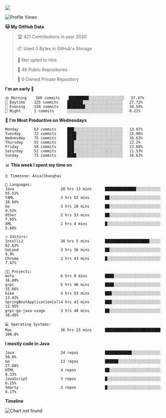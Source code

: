 
<a href="https://github.com/helloworlde">
  <img align="" src="https://github-readme-stats.vercel.app/api?username=helloworlde&show_icons=true&count_private=true" />
</a>

<!--START_SECTION:waka-->
![Profile Views](http://img.shields.io/badge/Profile%20Views-72-blue)

**🐱 My GitHub Data** 

> 🏆 421 Contributions in year 2020
 > 
> 📦 Used 0 Bytes in GitHub's Storage 
 > 
> 🚫 Not opted to Hire
 > 
> 📜 48 Public Repositories 
 > 
> 🔑 0 Owned Private Repository 
 > 
**I'm an early 🐤** 

```text
🌞 Morning    169 commits    █████████░░░░░░░░░░░░░░░░   37.47% 
🌆 Daytime    125 commits    ███████░░░░░░░░░░░░░░░░░░   27.72% 
🌃 Evening    156 commits    ████████░░░░░░░░░░░░░░░░░   34.59% 
🌙 Night      1 commits      ░░░░░░░░░░░░░░░░░░░░░░░░░   0.22%

```
📅 **I'm Most Productive on Wednesdays** 

```text
Monday       63 commits     ███░░░░░░░░░░░░░░░░░░░░░░   13.97% 
Tuesday      72 commits     ████░░░░░░░░░░░░░░░░░░░░░   15.96% 
Wednesday    75 commits     ████░░░░░░░░░░░░░░░░░░░░░   16.63% 
Thursday     55 commits     ███░░░░░░░░░░░░░░░░░░░░░░   12.2% 
Friday       59 commits     ███░░░░░░░░░░░░░░░░░░░░░░   13.08% 
Saturday     52 commits     ███░░░░░░░░░░░░░░░░░░░░░░   11.53% 
Sunday       75 commits     ████░░░░░░░░░░░░░░░░░░░░░   16.63%

```


📊 **This week I spent my time on** 

```text
⌚︎ Timezone: Asia/Shanghai

💬 Languages: 
Java                     20 hrs 13 mins      ██████████████░░░░░░░░░░░   55.52% 
YAML                     3 hrs 52 mins       ██░░░░░░░░░░░░░░░░░░░░░░░   10.66% 
Go                       3 hrs 28 mins       ██░░░░░░░░░░░░░░░░░░░░░░░   9.52% 
Other                    2 hrs 53 mins       ██░░░░░░░░░░░░░░░░░░░░░░░   7.95% 
XML                      2 hrs 4 mins        █░░░░░░░░░░░░░░░░░░░░░░░░   5.68%

🔥 Editors: 
IntelliJ                 30 hrs 5 mins       ████████████████████░░░░░   82.63% 
GoLand                   3 hrs 36 mins       ██░░░░░░░░░░░░░░░░░░░░░░░   9.9% 
Chrome                   2 hrs 43 mins       █░░░░░░░░░░░░░░░░░░░░░░░░   7.47%

🐱‍💻 Projects: 
mofa                     6 hrs 8 mins        ████░░░░░░░░░░░░░░░░░░░░░   16.88% 
grpc                     5 hrs 46 mins       ████░░░░░░░░░░░░░░░░░░░░░   15.86% 
bike                     4 hrs 53 mins       ███░░░░░░░░░░░░░░░░░░░░░░   13.42% 
SpringBootApplicationColl4 hrs 43 mins       ███░░░░░░░░░░░░░░░░░░░░░░   12.95% 
grpc-go-java-usage       3 hrs 48 mins       ██░░░░░░░░░░░░░░░░░░░░░░░   10.46%

💻 Operating Systems: 
Mac                      36 hrs 25 mins      █████████████████████████   100.0%

```

**I mostly code in Java** 

```text
Java                     24 repos            ████████████░░░░░░░░░░░░░   50.0% 
Go                       13 repos            ██████░░░░░░░░░░░░░░░░░░░   27.08% 
HTML                     4 repos             ██░░░░░░░░░░░░░░░░░░░░░░░   8.33% 
JavaScript               3 repos             █░░░░░░░░░░░░░░░░░░░░░░░░   6.25% 
Smarty                   2 repos             █░░░░░░░░░░░░░░░░░░░░░░░░   4.17%

```


**Timeline**

![Chart not found](https://github.com/helloworlde/helloworlde/blob/master/charts/bar_graph.png) 


<!--END_SECTION:waka-->
